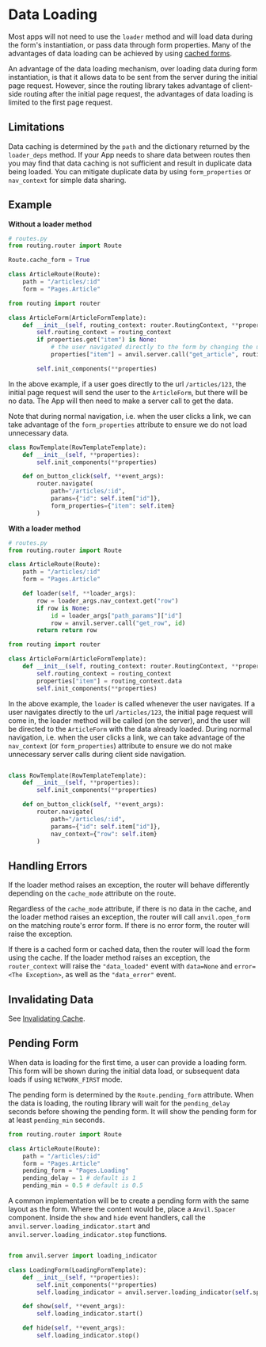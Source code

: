 # Data Loading

Most apps will not need to use the `loader` method and will load data during the form's instantiation, or pass data through form properties. Many of the advantages of data loading can be achieved by using [cached forms](/caching#form-caching).

An advantage of the data loading mechanism, over loading data during form instantiation, is that it allows data to be sent from the server during the initial page request. However, since the routing library takes advantage of client-side routing after the initial page request, the advantages of data loading is limited to the first page request.

## Limitations

Data caching is determined by the `path` and the dictionary returned by the `loader_deps` method. If your App needs to share data between routes then you may find that data caching is not sufficient and result in duplicate data being loaded. You can mitigate duplicate data by using `form_properties` or `nav_context` for simple data sharing.

## Example

**Without a loader method**

```python
# routes.py
from routing.router import Route

Route.cache_form = True

class ArticleRoute(Route):
    path = "/articles/:id"
    form = "Pages.Article"

```

```python
from routing import router

class ArticleForm(ArticleFormTemplate):
    def __init__(self, routing_context: router.RoutingContext, **properties):
        self.routing_context = routing_context
        if properties.get("item") is None:
            # the user navigated directly to the form by changing the url
            properties["item"] = anvil.server.call("get_article", routing_context.params["id"])

        self.init_components(**properties)

```

In the above example, if a user goes directly to the url `/articles/123`, the initial page request will send the user to the `ArticleForm`, but there will be no data. The App will then need to make a server call to get the data.

Note that during normal navigation, i.e. when the user clicks a link, we can take advantage of the `form_properties` attribute to ensure we do not load unnecessary data.

```python
class RowTemplate(RowTemplateTemplate):
    def __init__(self, **properties):
        self.init_components(**properties)

    def on_button_click(self, **event_args):
        router.navigate(
            path="/articles/:id",
            params={"id": self.item["id"]},
            form_properties={"item": self.item}
        )


```

**With a loader method**

```python
# routes.py
from routing.router import Route

class ArticleRoute(Route):
    path = "/articles/:id"
    form = "Pages.Article"

    def loader(self, **loader_args):
        row = loader_args.nav_context.get("row")
        if row is None:
            id = loader_args["path_params"]["id"]
            row = anvil.server.call("get_row", id)
        return return row
```

```python
from routing import router

class ArticleForm(ArticleFormTemplate):
    def __init__(self, routing_context: router.RoutingContext, **properties):
        self.routing_context = routing_context
        properties["item"] = routing_context.data
        self.init_components(**properties)

```

In the above example, the `loader` is called whenever the user navigates. If a user navigates directly to the url `/articles/123`, the initial page request will come in, the loader method will be called (on the server), and the user will be directed to the `ArticleForm` with the data already loaded. During normal navigation, i.e. when the user clicks a link, we can take advantage of the `nav_context` (or `form_properties`) attribute to ensure we do not make unnecessary server calls during client side navigation.

```python

class RowTemplate(RowTemplateTemplate):
    def __init__(self, **properties):
        self.init_components(**properties)

    def on_button_click(self, **event_args):
        router.navigate(
            path="/articles/:id",
            params={"id": self.item["id"]},
            nav_context={"row": self.item}
        )

```

## Handling Errors

If the loader method raises an exception, the router will behave differently depending on the `cache_mode` attribute on the route.

Regardless of the `cache_mode` attribute, if there is no data in the cache, and the loader method raises an exception, the router will call `anvil.open_form` on the matching route's error form. If there is no error form, the router will raise the exception.

If there is a cached form or cached data, then the router will load the form using the cache. If the loader method raises an exception, the `router_context` will raise the `"data_loaded"` event with `data=None` and `error=<The Exception>`, as well as the `"data_error"` event.


## Invalidating Data

See [Invalidating Cache](/caching#invalidating-cache).

## Pending Form

When data is loading for the first time, a user can provide a loading form. This form will be shown during the initial data load, or subsequent data loads if using `NETWORK_FIRST` mode.

The pending form is determined by the `Route.pending_form` attribute. When the data is loading, the routing library will wait for the `pending_delay` seconds before showing the pending form. It will show the pending form for at least `pending_min` seconds.

```python
from routing.router import Route

class ArticleRoute(Route):
    path = "/articles/:id"
    form = "Pages.Article"
    pending_form = "Pages.Loading"
    pending_delay = 1 # default is 1
    pending_min = 0.5 # default is 0.5

```

A common implementation will be to create a pending form with the same layout as the form. Where the content would be, place a `Anvil.Spacer` component. Inside the `show` and `hide` event handlers, call the `anvil.server.loading_indicator.start` and `anvil.server.loading_indicator.stop` functions.

```python

from anvil.server import loading_indicator

class LoadingForm(LoadingFormTemplate):
    def __init__(self, **properties):
        self.init_components(**properties)
        self.loading_indicator = anvil.server.loading_indicator(self.spacer_1)

    def show(self, **event_args):
        self.loading_indicator.start()

    def hide(self, **event_args):
        self.loading_indicator.stop()

```
